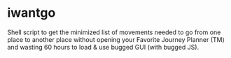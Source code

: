 # iwantgo
Shell script to get the minimized list of movements needed to go from one place to another place without opening your Favorite Journey Planner (TM) and wasting 60 hours to load &amp; use bugged GUI (with bugged JS).

